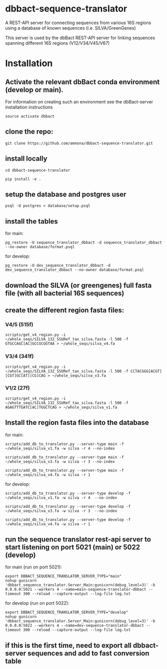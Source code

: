 # dbbact-sequence-translator
A REST-API server for connecting sequences from various 16S regions using a database of known sequences (i.e. SILVA/GreenGenes)

This server is used by the dbBact REST-API server for linking sequences spanning different 16S regions (V12/V34/V45/V67)

# Installation
## Activate the relevant dbBact conda environment (develop or main).
For information on creating such an environment see the dbBact-server installation instructions
```
source activate dbbact
```
## clone the repo:
```
git clone https://github.com/amnona/dbbact-sequence-translator.git
```

## install locally
```
cd dbbact-sequence-translator

pip install -e .
```

## setup the database and postgres user
```
psql -U postgres < database/setup.psql
```

## install the tables
for main:
```
pg_restore -U sequence_translator_dbbact -d sequence_translator_dbbact --no-owner database/format.psql
```

for develop:
```
pg_restore -U dev_sequence_translator_dbbact -d dev_sequence_translator_dbbact --no-owner database/format.psql
```

## download the SILVA (or greengenes) full fasta file (with all bacterial 16S sequences)

## create the different region fasta files:
### V4/5 (515f)
```
scripts/get_v4_region.py -i ~/whole_seqs/SILVA_132_SSURef_tax_silva.fasta -l 500 -f GTGCCAGC[AC]GCCGCGGTAA > ~/whole_seqs/silva_v4.fa
```
### V3/4 (341f)
```
scripts/get_v4_region.py -i ~/whole_seqs/SILVA_132_SSURef_tax_silva.fasta -l 500 -f CCTACGGG[ACGT][CGT]GC[AT][CG]CAG > ~/whole_seqs/silva_v3.fa
```

### V1/2 (27f)
```
scripts/get_v4_region.py -i ~/whole_seqs/SILVA_132_SSURef_tax_silva.fasta -l 500 -f AGAGTTTGATC[AC]TGGCTCAG > ~/whole_seqs/silva_v1.fa
```

## Install the region fasta files into the database
for main:
```
scripts/add_db_to_translator.py --server-type main -f ~/whole_seqs/silva_v1.fa -w silva -r 4 --no-index

scripts/add_db_to_translator.py --server-type main -f ~/whole_seqs/silva_v3.fa -w silva -r 3 --no-index

scripts/add_db_to_translator.py --server-type main -f ~/whole_seqs/silva_v4.fa -w silva -r 1
```

for develop:
```
scripts/add_db_to_translator.py --server-type develop -f ~/whole_seqs/silva_v1.fa -w silva -r 4  --no-index

scripts/add_db_to_translator.py --server-type develop -f ~/whole_seqs/silva_v3.fa -w silva -r 3  --no-index

scripts/add_db_to_translator.py --server-type develop -f ~/whole_seqs/silva_v4.fa -w silva -r 1
```

## run the sequence translator rest-api server to start listening on port 5021 (main) or 5022 (develop)
for main (run on port 5021):
```
export DBBACT_SEQUENCE_TRANSLATOR_SERVER_TYPE="main"
nohup gunicorn 'dbbact_sequence_translator.Server_Main:gunicorn(debug_level=3)' -b 0.0.0.0:5021 --workers 4 --name=main-sequence-translator-dbbact --timeout 300 --reload --capture-output --log-file log.txt
```

for develop (run on port 5022):
```
export DBBACT_SEQUENCE_TRANSLATOR_SERVER_TYPE="develop"
nohup gunicorn 'dbbact_sequence_translator.Server_Main:gunicorn(debug_level=3)' -b 0.0.0.0:5022 --workers 4 --name=dev-sequence-translator-dbbact --timeout 300 --reload --capture-output --log-file log.txt
```

## if this is the first time, need to export all dbbact-server sequences and add to fast conversion table

